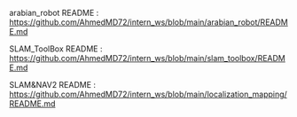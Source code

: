 arabian_robot README : https://github.com/AhmedMD72/intern_ws/blob/main/arabian_robot/README.md

SLAM_ToolBox README :  https://github.com/AhmedMD72/intern_ws/blob/main/slam_toolbox/README.md

SLAM&NAV2 README :  https://github.com/AhmedMD72/intern_ws/blob/main/localization_mapping/README.md